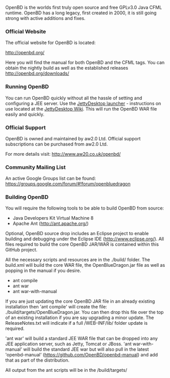 OpenBD is the worlds first truly open source and free GPLv3.0 Java CFML runtime.   OpenBD has a long legacy, first created in 2000, it is still going strong with active additions and fixes.

### Official Website

The official website for OpenBD is located:

http://openbd.org/

Here you will find the manual for both OpenBD and the CFML tags.   You can obtain the nightly build as well as the established releases http://openbd.org/downloads/

### Running OpenBD

You can run OpenBD quickly without all the hassle of setting and configuring a JEE server.   Use the [JettyDesktop launcher](https://github.com/aw20/jettydesktop) - instructions on use located at the [JettyDesktop Wiki](https://github.com/aw20/jettydesktop/wiki).   This will run the OpenBD WAR file easily and quickly.

### Official Support 

OpenBD is owned and maintained by aw2.0 Ltd.  Official support subscriptions can be purchased from aw2.0 Ltd. 

For more details visit: http://www.aw20.co.uk/openbd/

### Community Mailing List

An active Google Groups list can be found: https://groups.google.com/forum/#!forum/openbluedragon

### Building OpenBD

You will require the following tools to be able to build OpenBD from source:

* Java Developers Kit Virtual Machine 8
* Apache Ant (http://ant.apache.org/)

Optional, OpenBD source drop includes an Eclipse project to enable building and debugging under the Eclipse IDE (http://www.eclipse.org/).   All files required to build the core OpenBD JAR/WAR is contained within this GitHub project.

All the necessary scripts and resources are in the ./build/ folder.   The build.xml will build the core WAR file, the OpenBlueDragon.jar file as well as popping in the manual if you desire.

* ant compile
* ant war
* ant war-with-manual

If you are just updating the core OpenBD JAR file in an already existing installation then 'ant compile' will create the file: ./build/targets/OpenBlueDragon.jar.   You can then drop this file over the top of an existing installation if you are say upgrading a minor update.  The ReleaseNotes.txt will indicate if a full /WEB-INF/lib/ folder update is required.

'ant war' will build a standard JEE WAR file that can be dropped into any JEE application server, such as Jetty, Tomcat or JBoss.  'ant war-with-manual' will build the standard JEE war but will also pull in the latest 'openbd-manual' (https://github.com/OpenBD/openbd-manual) and add that as part of the distribution.

All output from the ant scripts will be in the /build/targets/
